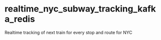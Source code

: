 # realtime_nyc_subway_tracking_kafka_redis
Realtime tracking of next train for every stop and route for NYC
